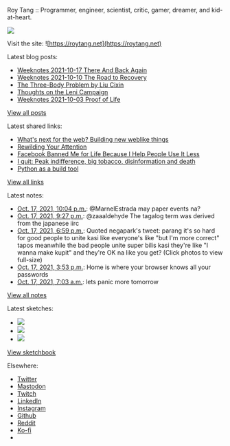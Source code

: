 Roy Tang :: Programmer, engineer, scientist, critic, gamer, dreamer, and kid-at-heart.

![](https://roytang.net/static/img/profile.jpg)

Visit the site: ![https://roytang.net](https://roytang.net)

Latest blog posts:

- [Weeknotes 2021-10-17 There And Back Again](https://roytang.net/2021/10/weeknotes-10-17/)
- [Weeknotes 2021-10-10 The Road to Recovery](https://roytang.net/2021/10/weeknotes-10-10/)
- [The Three-Body Problem by Liu Cixin](https://roytang.net/2021/10/three-body-problem/)
- [Thoughts on the Leni Campaign](https://roytang.net/2021/10/leni-campaign/)
- [Weeknotes 2021-10-03 Proof of Life](https://roytang.net/2021/10/weeknotes-2021-10-03/)

[View all posts](https://roytang.net/blog)

Latest shared links:

- [What&#x27;s next for the web? Building new weblike things](https://roytang.net/2021/10/35a3ec04101035aadc01d9ec0b06a9f7/)
- [Rewilding Your Attention](https://roytang.net/2021/10/2cf0e36eb98f383bfadcf0dc11ad2baa/)
- [Facebook Banned Me for Life Because I Help People Use It Less](https://roytang.net/2021/10/30db1452d5381966acedbdd760510185/)
- [I quit: Peak indifference, big tobacco, disinformation and death](https://roytang.net/2021/09/9eef5c61f68f4444b31d3cde214a5ec5/)
- [Python as a build tool](https://roytang.net/2021/09/python-as-a-build-tool/)

[View all links](https://roytang.net/links)

Latest notes:

- [Oct. 17, 2021, 10:04 p.m.](https://roytang.net/2021/10/1449738141921730565/): @MarnelEstrada may paper events na?
- [Oct. 17, 2021, 9:27 p.m.](https://roytang.net/2021/10/1449728815559704579/): @zaaaldehyde The tagalog term was derived from the japanese iirc
- [Oct. 17, 2021, 6:59 p.m.](https://roytang.net/2021/10/1449691610346766342/): Quoted negapark&#x27;s tweet: parang it&#x27;s so hard for good people to unite kasi like everyone&#x27;s like &quot;but I&#x27;m more correct&quot; tapos meanwhile the bad people unite super bilis kasi they&#x27;re like &quot;I wanna make kupit&quot; and they&#x27;re OK na like you get? (Click photos to view full-size)
- [Oct. 17, 2021, 3:53 p.m.](https://roytang.net/2021/10/1449644703947784193/): Home is where your browser knows all your passwords
- [Oct. 17, 2021, 7:03 a.m.](https://roytang.net/2021/10/1449511385155588098/): lets panic more tomorrow

[View all notes](https://roytang.net/notes)

Latest sketches:


- ![](https://roytang.net/media/cache/06/e2/06e204e60ca4ad64d5d3fdcfc6df23f2.jpg)
- ![](https://roytang.net/media/cache/db/4b/db4bff677b8f189c69632218f617755c.jpg)
- ![](https://roytang.net/media/cache/59/c3/59c38866cecb10082d3f173e2c7d60b7.jpg)

[View sketchbook](https://roytang.net/albums/sketchbook)


Elsewhere:

- [Twitter](https://twitter.com/roytang)
- [Mastodon](https://mastodon.technology/@roytang)
- [Twitch](https://twitch.tv/twitchyroy)
- [LinkedIn](https://www.linkedin.com/in/roytang)
- [Instagram](https://instagram.com/roytang0400)
- [Github](https://github.com/roytang)
- [Reddit](https://reddit.com/u/hungryroy)
- [Ko-fi](https://ko-fi.com/roytang)
- [](mailto:hello@roytang.net)